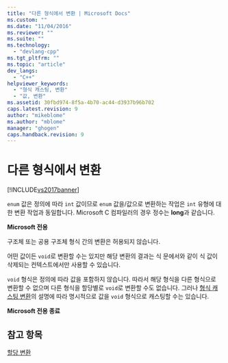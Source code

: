 ```yaml
---
title: "다른 형식에서 변환 | Microsoft Docs"
ms.custom: ""
ms.date: "11/04/2016"
ms.reviewer: ""
ms.suite: ""
ms.technology: 
  - "devlang-cpp"
ms.tgt_pltfrm: ""
ms.topic: "article"
dev_langs: 
  - "C++"
helpviewer_keywords: 
  - "형식 캐스팅, 변환"
  - "값, 변환"
ms.assetid: 30fbd974-8f5a-4b70-ac44-d3937b96b702
caps.latest.revision: 9
author: "mikeblome"
ms.author: "mblome"
manager: "ghogen"
caps.handback.revision: 9
---
```

# 다른 형식에서 변환
[!INCLUDE[vs2017banner](../assembler/inline/includes/vs2017banner.md)]

`enum` 값은 정의에 따라 `int` 값이므로 `enum` 값을\/값으로 변환하는 작업은 `int` 유형에 대한 변환 작업과 동일합니다.  Microsoft C 컴파일러의 경우 정수는 **long**과 같습니다.  
  
 **Microsoft 전용**  
  
 구조체 또는 공용 구조체 형식 간의 변환은 허용되지 않습니다.  
  
 어떤 값이든 `void`로 변환할 수는 있지만 해당 변환의 결과는 식 문에서와 같이 식 값이 삭제되는 컨텍스트에서만 사용할 수 있습니다.  
  
 `void` 형식은 정의에 따라 값을 포함하지 않습니다.  따라서 해당 형식을 다른 형식으로 변환할 수 없으며 다른 형식을 할당별로 `void`로 변환할 수도 없습니다.  그러나 [형식 캐스팅 변환](../c-language/type-cast-conversions.md)의 설명에 따라 명시적으로 값을 `void` 형식으로 캐스팅할 수는 있습니다.  
  
 **Microsoft 전용 종료**  
  
## 참고 항목  
 [할당 변환](../c-language/assignment-conversions.md)